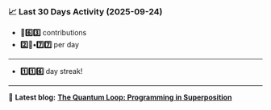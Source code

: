 <!--START_STATS-->
### 📈 Last 30 Days Activity (2025-09-24)  
- **🎱6️⃣3️⃣** contributions  
- **2️⃣🎱•7️⃣7️⃣** per day
---
- **1️⃣1️⃣6️⃣** day streak!
---
📝 **Latest blog:** [**The Quantum Loop: Programming in Superposition**](https://andriak.com/blog/quantum-loop)
<!--END_STATS-->
